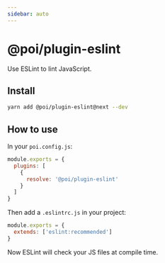 ```yaml
---
sidebar: auto
---
```


# @poi/plugin-eslint

Use ESLint to lint JavaScript.

## Install

```bash
yarn add @poi/plugin-eslint@next --dev
```

## How to use

In your `poi.config.js`:

```js
module.exports = {
  plugins: [
    {
      resolve: '@poi/plugin-eslint'
    }
  ]
}
```

Then add a `.eslintrc.js` in your project:

```js
module.exports = {
  extends: ['eslint:recommended']
}
```

Now ESLint will check your JS files at compile time.
